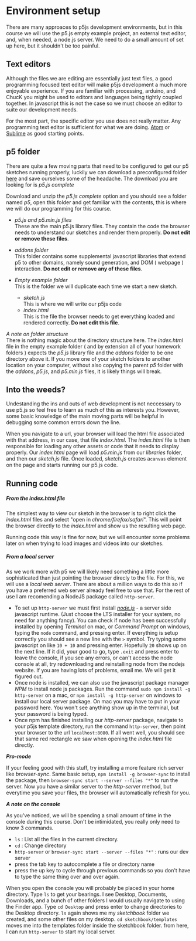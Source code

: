 # Environment setup

There are many approaces to p5js development environments, but in this course we
will use the p5.js empty example project, an external text editor, and, when needed, 
a node.js server. We need to do a small amount of set up here, but it shouldn't 
be too painful. 

## Text editors
Although the files we are editing are essentially just text files, a good
programming focused text editor will make p5js development a much more enjoyable
experience. If you are familiar with processing, arduino, and ChucK you might be
used to editors and languages being tightly coupled together. In javascript this
is not the case so we must choose an editor to suite our development needs.

For the most part, the specific editor you use does not really matter. Any
programming text editor is sufficient for what we are doing. [Atom](atom.io) or
[Sublime](https://www.sublimetext.com/) as good starting points.

## p5 folder
There are quite a few moving parts that need to be configured to get our p5 
sketches running properly, luckily we can download a preconfigured folder
[here](https://p5js.org/download/) and save ourselves some of the headache.
The download you are looking for is _p5.js complete_  

Download and unzip the _p5.js complete_ option and you should see a folder named
_p5_, open this folder and get familiar with the contents, this is where we will
do our programming for this course.

- _p5.js and p5.min.js files_  
These are the main p5.js library files. They contain the code the browser needs to understand
our sketches and render them properly. __Do not edit or remove these files__.

- _addons folder_  
This folder contains some supplemental javascript libraries that extend p5 to other domains,
namely sound generation, and DOM ( webpage ) interaction. __Do not edit or remove any of these files__.

- _Empty example folder_  
This is the folder we will duplicate each time we start a new sketch. 
  - _sketch.js_  
This is where we will write our p5js code
  - _index.html_  
This is the file the browser needs to get everything loaded and rendered correctly.
__Do not edit this file__.

_A note on folder structure_  
There is nothing magic about the directory structure here. The _index.html_ file
in the empty example folder ( and by extension all of your homework folders )
expects the _p5.js_ library file and the _addons_ folder to be one directory above it.
If you move one of your sketch folders to another location on your computer, 
without also copying the parent _p5_ folder with the _addons_, _p5.js_, and _p5.min.js_
files, it is likely things will break.


## Into the weeds? 
Undestanding the ins and outs of web development is not neccessary to use p5.js so
feel free to learn as much of this as interests you. However, some basic
knowledge of the main moving parts will be helpful in debugging some common
errors down the line.

When you navigate to a url, your browser will load the html file associated with that address,
in our case, that file _index.html_. The _index.html_ file is then responsible for loading any other assets or code that it needs to display properly. Our _index.html_ page will load _p5.min.js_ from our _libraries_ folder, and then our _sketch.js_ file. Once loaded, _sketch.js_ creates a`canvas` element on the page and starts running our p5.js code.


## Running code
##### From the index.html file

The simplest way to view our sketch in the browser is to right click the
_index.html_ files and select "open in _chrome/firefox/safari_". This will point
the browser directly to the _index.html_ and show us the resulting web page.

Running code this way is fine for now, but we will encounter some problems later 
on when trying to load images and videos into our sketches.

##### From a local server

As we work more with p5 we will likely need something a little more
sophisticated than just pointing the browser direcly to the file. For this, we
will use a _local web server_. There are about a million ways to do this so if you
have a preferred web server already feel free to use that. For the rest of use I
am recomending a NodeJS package called `http-server`. 

- To set up `http-server` we must first install 
 [_node.js_](https://nodejs.org/en/download/) - a server side javascript runtime.
(Just choose the LTS installer for your system, no need for anything fancy).
You can check if node has been successfully installed by opening _Terminal_ on 
mac, or _Command Prompt_ on windows, typing the `node` command, and pressing 
enter. If everything is setup correctly you should see a new line with the `>`
symbol. Try typing some javascript on like `10 + 10` and pressing enter.
Hopefully `20` shows up on the next line. If it did, your good to go, type `.exit` 
and press enter to leave the console, if you see any errors, or can't access
the node console at all, try redownloading and reinstalling node from the nodejs
website. If you are having lots of problems, email me. We will get it figured out.
- Once node is installed, we can also use the javascript 
package manager _NPM_ to install node js packages. Run the command 
`sudo npm install -g http-server` on a mac, or `npm install -g http-server` on
windows to install our local server package. On mac you may have to put in your 
password here. You won't see anything show up in the terminal, but your password
is being typed. 
- Once npm has finished installing our _http-server_ package, navigate to your
p5js template directory, run the command `http-server`, then point your browser
to the url `localhost:8080`. If all went well, you should see that same red 
rectangle we saw when opening the _index.html_ file directly.

___Pro-mode___

If your feeling good with this stuff, try installing a more feature rich server 
like _browser-sync_. Same basic setup, `npm install -g browser-sync` to install
the package, then `browser-sync start --server --files "*"` to run the server.
Now you have a similar server to the _http-server_ method, but everytime you save
your files, the browser will automatically refresh for you.

___A note on the console___

As you've noticed, we will be spending a small amount of time in the console 
during this course. Don't be intimidated, you really only need to know 3 commands.
- `ls` : List all the files in the current directory.
- `cd` : Change directory
- `http-server` or `browser-sync start --server --files "*"` : runs our dev server
- press the tab key to autocomplete a file or directory name
- press the up key to cycle through previous commands so you don't have to type the
same thing over and over again.

When you open the console you will probably be placed in your home directory. Type `ls`
to get your bearings. I see Desktop, Documents, Downloads, and a bunch of other folders
I would usually navigate to using the Finder app. Type `cd Desktop` and press 
enter to change directories to the Desktop directory. `ls` again shows me my 
_sketchbook_ folder we created, and some other files on my desktop. 
`cd sketchbook/templates` moves me into the templates folder inside the sketchbook folder.
from here, I can run `http-server` to start my local server. 
